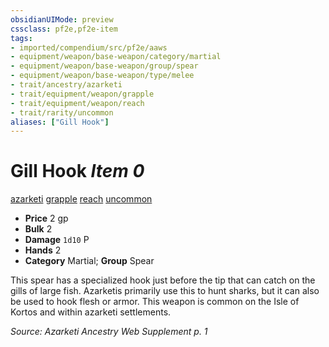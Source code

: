 ```yaml
---
obsidianUIMode: preview
cssclass: pf2e,pf2e-item
tags:
- imported/compendium/src/pf2e/aaws
- equipment/weapon/base-weapon/category/martial
- equipment/weapon/base-weapon/group/spear
- equipment/weapon/base-weapon/type/melee 
- trait/ancestry/azarketi
- trait/equipment/weapon/grapple
- trait/equipment/weapon/reach
- trait/rarity/uncommon
aliases: ["Gill Hook"]
---
```

# Gill Hook *Item 0*  
[azarketi](azarketi-loag.md)  [grapple](rules/traits/grapple.md)  [reach](reach.md)  [uncommon](uncommon.md)  

- **Price** 2 gp
- **Bulk** 2
- **Damage** `1d10` P
- **Hands** 2
- **Category** Martial; **Group** Spear 

This spear has a specialized hook just before the tip that can catch on the gills of large fish. Azarketis primarily use this to hunt sharks, but it can also be used to hook flesh or armor. This weapon is common on the Isle of Kortos and within azarketi settlements.

*Source: Azarketi Ancestry Web Supplement p. 1*
